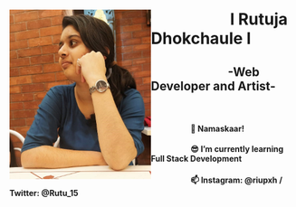   <div bgcolor="#ffff00">
   <img align="left" src="https://github.com/Rutu2k/Rutu2k/blob/master/rutu.jpeg" width="250" height="300">
   <h1><strong>&emsp;&emsp;&emsp;&emsp;&emsp;l Rutuja Dhokchaule l</strong></h1>
   <h2>&emsp;&emsp;&emsp;&emsp;&emsp;&emsp;&nbsp; -Web Developer and Artist- </h2><br>
   <h4>&emsp;&emsp;&emsp;&emsp;&emsp;🙏 Namaskaar!</h4>
   <h4>&emsp;&emsp;&emsp;&emsp;&emsp;😎 I’m currently learning Full Stack Development</h4>
   <h4>&emsp;&emsp;&emsp;&emsp;&emsp;📫 Instagram: @riupxh / Twitter: @Rutu_15</h4>
  </div>
